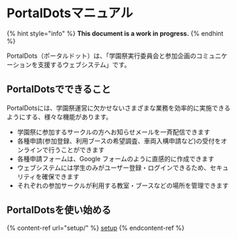 # PortalDotsマニュアル

{% hint style="info" %}
**This document is a work in progress.**
{% endhint %}

PortalDots（ポータルドット）は、「学園祭実行委員会と参加企画のコミュニケーションを支援するウェブシステム」です。

## PortalDotsでできること

PortalDotsには、学園祭運営に欠かせないさまざまな業務を効率的に実施できるようにする、様々な機能があります。

* 学園祭に参加するサークルの方へお知らせメールを一斉配信できます
* 各種申請(参加登録、利用ブースの希望調査、車両入構申請など)の受付をオンラインで行うことができます
* 各種申請フォームは、Google フォームのように直感的に作成できます
* ウェブシステムには学生のみがユーザー登録・ログインできるため、セキュリティを確保できます
* それぞれの参加サークルが利用する教室・ブースなどの場所を管理できます

## PortalDotsを使い始める

{% content-ref url="setup/" %}
[setup](setup/)
{% endcontent-ref %}

